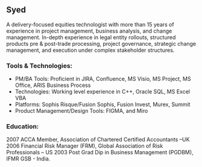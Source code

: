 ## Syed

A delivery-focused equities technologist with more than 15 years of experience in project management, business analysis, and change management. In-depth experience in legal entity rollouts, structured products pre & post-trade processing, project governance, strategic change management, and execution under complex stakeholder structures.

### Tools & Technologies: 
- PM/BA Tools: Proficient in JIRA, Confluence, MS Visio, MS Project, MS Office, ARIS Business Process 
- Technologies: Working level experience in C++, Oracle SQL, MS Excel VBA
- Platforms: Sophis Risque/Fusion Sophis, Fusion Invest, Murex, Summit
- Product Management/Design Tools: FIGMA, and Miro


### Education: 
2007 ACCA Member, Association of Chartered Certified Accountants –UK 
2006 Financial Risk Manager (FRM), Global Association of Risk Professionals – US 
2003 Post Grad Dip in Business Management (PGDBM), IFMR GSB - India.
